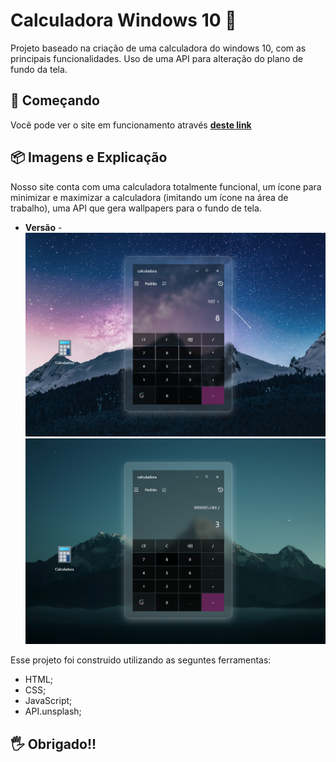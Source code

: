 # Calculadora Windows 10 🧮

 Projeto baseado na criação de uma calculadora do windows 10, com as principais funcionalidades. Uso de uma API para alteração do plano de fundo da tela.

## 🚀 Começando

Você pode ver o site em funcionamento através **[deste link](https://calculadora-windows-kappa.vercel.app/)**

## 📦 Imagens e Explicação

Nosso site conta com uma calculadora totalmente funcional, um ícone para minimizar e maximizar a calculadora (imitando um ícone na área de trabalho), uma API que gera wallpapers para o fundo de tela. 


* **Versão** - 
![alt text](https://github.com/GabrielMoreiraB/Calculadora-Windows/blob/main/img/img%20completo.png)
![alt text](https://github.com/GabrielMoreiraB/Calculadora-Windows/blob/main/img/img%202.png)


Esse projeto foi construido utilizando as seguntes ferramentas:

* HTML;
* CSS;
* JavaScript;
* API.unsplash;

## 🖐 Obrigado!!
